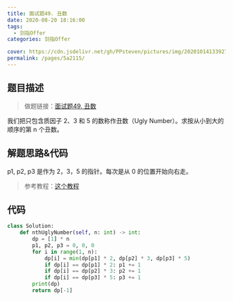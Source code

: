 ```yaml
---
title: 面试题49. 丑数
date: 2020-08-20 18:16:00
tags: 
  - 剑指Offer
categories: 剑指Offer

cover: https://cdn.jsdelivr.net/gh/PPsteven/pictures/img/20201014133927.png
permalink: /pages/5a2115/
---
```


## 题目描述

> 做题链接：[面试题49. 丑数](https://leetcode-cn.com/problems/chou-shu-lcof/)

我们把只包含质因子 2、3 和 5 的数称作丑数（Ugly Number）。求按从小到大的顺序的第 n 个丑数。

<!--more-->

## 解题思路&代码

p1, p2, p3 是作为 2，3，5 的指针。每次是从 0 的位置开始向右走。

> 参考教程：[这个教程](https://leetcode-cn.com/problems/chou-shu-lcof/solution/mian-shi-ti-49-chou-shu-dong-tai-gui-hua-qing-xi-t/)

## 代码

```python
class Solution:
    def nthUglyNumber(self, n: int) -> int:
        dp = [1] * n
        p1, p2, p3 = 0, 0, 0
        for i in range(1, n):
            dp[i] = min(dp[p1] * 2, dp[p2] * 3, dp[p3] * 5)
            if dp[i] == dp[p1] * 2: p1 += 1
            if dp[i] == dp[p2] * 3: p2 += 1
            if dp[i] == dp[p3] * 5: p3 += 1
        print(dp)
        return dp[-1]
```

